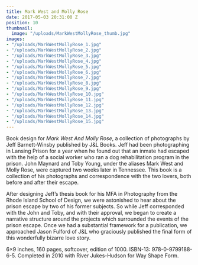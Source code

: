 ```yaml
---
title: Mark West and Molly Rose
date: 2017-05-03 20:31:00 Z
position: 10
thumbnail:
  image: "/uploads/MarkWestMollyRose_thumb.jpg"
images:
- "/uploads/MarkWestMollyRose_1.jpg"
- "/uploads/MarkWestMollyRose_2.jpg"
- "/uploads/MarkWestMollyRose_3.jpg"
- "/uploads/MarkWestMollyRose_4.jpg"
- "/uploads/MarkWestMollyRose_5.jpg"
- "/uploads/MarkWestMollyRose_6.jpg"
- "/uploads/MarkWestMollyRose_7.jpg"
- "/uploads/MarkWestMollyRose_8.jpg"
- "/uploads/MarkWestMollyRose_9.jpg"
- "/uploads/MarkWestMollyRose_10.jpg"
- "/uploads/MarkWestMollyRose_11.jpg"
- "/uploads/MarkWestMollyRose_12.jpg"
- "/uploads/MarkWestMollyRose_13.jpg"
- "/uploads/MarkWestMollyRose_14.jpg"
- "/uploads/MarkWestMollyRose_15.jpg"
---
```


Book design for *Mark West And Molly Rose*, a collection of photographs by Jeff Barnett-Winsby published by J&L Books. Jeff had been photographing in Lansing Prison for a year when he found out that an inmate had escaped with the help of a social worker who ran a dog rehabilitation program in the prison. John Maynard and Toby Young, under the aliases Mark West and Molly Rose, were captured two weeks later in Tennessee. This book is a collection of his photographs and correspondence with the two lovers, both before and after their escape. 

After designing Jeff’s thesis book for his MFA in Photography from the Rhode Island School of Design, we were astonished to hear about the prison escape by two of his former subjects. So while Jeff corresponded with the John and Toby, and with their approval, we began to create a narrative structure around the projects which surrounded the events of the prison escape. Once we had a substantial framework for a publication, we approached Jason Fulford of J&L who graciously published the final form of this wonderfully bizarre love story.

6×9 inches, 160 pages, softcover, edition of 1000. ISBN-13: 978-0-9799188-6-5. Completed in 2010 with River Jukes-Hudson for Way Shape Form. 